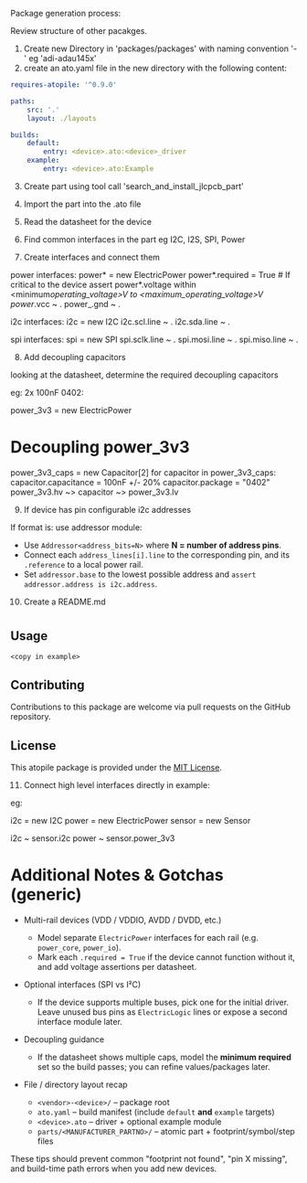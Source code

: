 Package generation process:

Review structure of other pacakges.

1. Create new Directory in 'packages/packages' with naming convention '<vendor>-<device>' eg 'adi-adau145x'
2. create an ato.yaml file in the new directory with the following content:

```yaml
requires-atopile: '^0.9.0'

paths:
    src: '.'
    layout: ./layouts

builds:
    default:
        entry: <device>.ato:<device>_driver
    example:
        entry: <device>.ato:Example
```

3. Create part using tool call 'search_and_install_jlcpcb_part'
4. Import the part into the <device>.ato file
5. Read the datasheet for the device
6. Find common interfaces in the part eg I2C, I2S, SPI, Power

7. Create interfaces and connect them

power interfaces:
power*<name> = new ElectricPower
power*<name>.required = True # If critical to the device
assert power\*<name>.voltage within <minimum*operating_voltage>V to <maximum_operating_voltage>V
power*<name>.vcc ~ <device>.<vcc pin>
power\_<name>.gnd ~ <device>.<gnd pin>

i2c interfaces:
i2c = new I2C
i2c.scl.line ~ <device>.<i2c scl pin>
i2c.sda.line ~ <device>.<i2c sda pin>

spi interfaces:
spi = new SPI
spi.sclk.line ~ <device>.<spi sclk pin>
spi.mosi.line ~ <device>.<spi mosi pin>
spi.miso.line ~ <device>.<spi miso pin>

8. Add decoupling capacitors

looking at the datasheet, determine the required decoupling capacitors

eg: 2x 100nF 0402:

power_3v3 = new ElectricPower

# Decoupling power_3v3

power_3v3_caps = new Capacitor[2]
for capacitor in power_3v3_caps:
capacitor.capacitance = 100nF +/- 20%
capacitor.package = "0402"
power_3v3.hv ~> capacitor ~> power_3v3.lv

9. If device has pin configurable i2c addresses

If format is: <n x fixed address bits><m x pin configured address bits>
use addressor module:

- Use `Addressor<address_bits=N>` where **N = number of address pins**.
- Connect each `address_lines[i].line` to the corresponding pin, and its `.reference` to a local power rail.
- Set `addressor.base` to the lowest possible address and `assert addressor.address is i2c.address`.

10. Create a README.md

# <Manufacturer> <Manufacturer part number> <Short description>

## Usage

```ato
<copy in example>

```

## Contributing

Contributions to this package are welcome via pull requests on the GitHub repository.

## License

This atopile package is provided under the [MIT License](https://opensource.org/license/mit/).

11. Connect high level interfaces directly in example:

eg:

i2c = new I2C
power = new ElectricPower
sensor = new Sensor

i2c ~ sensor.i2c
power ~ sensor.power_3v3

# Additional Notes & Gotchas (generic)

- Multi-rail devices (VDD / VDDIO, AVDD / DVDD, etc.)

    - Model separate `ElectricPower` interfaces for each rail (e.g. `power_core`, `power_io`).
    - Mark each `.required = True` if the device cannot function without it, and add voltage assertions per datasheet.

- Optional interfaces (SPI vs I²C)

    - If the device supports multiple buses, pick one for the initial driver. Leave unused bus pins as `ElectricLogic` lines or expose a second interface module later.

- Decoupling guidance

    - If the datasheet shows multiple caps, model the **minimum required** set so the build passes; you can refine values/packages later.

- File / directory layout recap
    - `<vendor>-<device>/` – package root
    - `ato.yaml` – build manifest (include `default` **and** `example` targets)
    - `<device>.ato` – driver + optional example module
    - `parts/<MANUFACTURER_PARTNO>/` – atomic part + footprint/symbol/step files

These tips should prevent common "footprint not found", "pin X missing", and build-time path errors when you add new devices.

